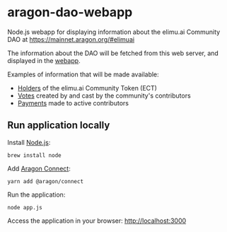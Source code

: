 # aragon-dao-webapp

Node.js webapp for displaying information about the elimu.ai Community DAO at https://mainnet.aragon.org/#elimuai

The information about the DAO will be fetched from this web server, and displayed in the [webapp](https://github.com/elimu-ai/webapp).

Examples of information that will be made available:
  - [Holders](https://mainnet.aragon.org/#/elimuai/0xee45d21cb426420257bd4a1d9513bcb499ff443a/) of the elimu.ai Community Token (ECT)
  - [Votes](https://mainnet.aragon.org/#/elimuai/0xe3aa64c5ecf9085459326abe66c83d9472e3444a/) created by and cast by the community's contributors
  - [Payments](https://mainnet.aragon.org/#/elimuai/0x25e71ca07476c2a65c289c7c6bd6910079e119e6/) made to active contributors

## Run application locally

Install [Node.js](https://nodejs.dev):

    brew install node

Add [Aragon Connect](https://connect.aragon.org/guides/getting-started):

    yarn add @aragon/connect

Run the application:
    
    node app.js

Access the application in your browser: [http://localhost:3000](http://localhost:3000)
